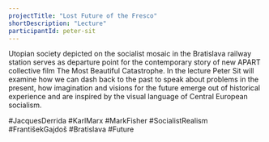 ```yaml
---
projectTitle: "Lost Future of the Fresco"
shortDescription: "Lecture"
participantId: peter-sit
---
```


Utopian society depicted on the socialist mosaic in the Bratislava railway station serves as departure point for the contemporary story of new APART collective film The Most Beautiful Catastrophe. In the lecture Peter Sit will examine how we can dash back to the past to speak about problems in the present, how imagination and visions for the future emerge out of historical experience and are inspired by the visual language of Central European socialism.

 #JacquesDerrida #KarlMarx #MarkFisher #SocialistRealism #FrantišekGajdoš #Bratislava #Future
